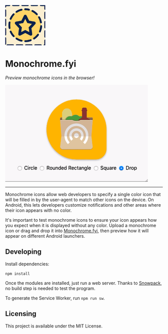 <img src="favicon/favicon_196.png" width="128" height="128" alt="">

# Monochrome.fyi

_Preview
monochrome icons
in the browser!_

![Demo usage](.github/monochrome-demo.gif)

---

Monochrome icons
allow web developers to specify a single color icon that will be filled in by the user-agent to match other
icons on the device. On Android, this lets developers customize notifications and other areas where their
icon appears with no color.

It's important to test monochrome icons to ensure your icon appears how you expect when it is displayed without any color.
Upload a monochrome icon or drag
and drop it into [Monochrome.fyi](https://monochrome.fyi), then preview how it will
appear on different Android launchers.

## Developing

Install dependencies:

```shell
npm install
```

Once the modules are installed, just run a web server. Thanks to
[Snowpack](https://www.snowpack.dev/), no build step is needed to test the
program.

To generate the Service Worker, run `npm run sw`.

## Licensing

This project is available under the MIT License.
